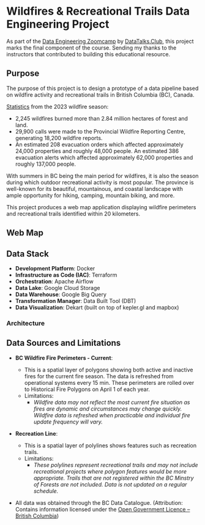 # Wildfires & Recreational Trails Data Engineering Project
As part of the [Data Engineering Zoomcamp](https://github.com/DataTalksClub/data-engineering-zoomcamp) by [DataTalks.Club](https://datatalks.club), this project marks the final component of the course. Sending my thanks to the instructors that contributed to building this educational resource.

## Purpose
The purpose of this project is to design a prototype of a data pipeline based on wildfire activity and recreational trails in British Columbia (BC), Canada.

[Statistics](https://www2.gov.bc.ca/gov/content/safety/wildfire-status/about-bcws/wildfire-history) from the 2023 wildfire season:
  - 2,245 wildfires burned more than 2.84 million hectares of forest and land.
  - 29,900 calls were made to the Provincial Wildfire Reporting Centre, generating 18,200 wildfire reports.
  - An estimated 208 evacuation orders which affected approximately 24,000 properties and roughly 48,000 people. An estimated 386 evacuation alerts which affected approximately 62,000 properties and roughly 137,000 people.


With summers in BC being the main period for wildfires, it is also the season during which outdoor recreational activity is most popular. The province is well-known for its beautiful, mountainous, and coastal landscape with ample opportunity for hiking, camping, mountain biking, and more.

This project produces a web map application displaying wildfire perimeters and recreational trails identified within 20 kilometers.

## Web Map

## Data Stack
- **Development Platform**: Docker
- **Infrastructure as Code (IAC)**: Terraform
- **Orchestration**: Apache Airflow
- **Data Lake**: Google Cloud Storage
- **Data Warehouse**: Google Big Query
- **Transformation Manager**: Data Built Tool (DBT)
- **Data Visualization**: Dekart (built on top of kepler.gl and mapbox)

### Architecture

## Data Sources and Limitations
- **BC Wildfire Fire Perimeters - Current**:
  - This is a spatial layer of polygons showing both active and inactive fires for the current fire season. The data is refreshed from operational systems every 15 min. These perimeters are rolled over to Historical Fire Polygons on April 1 of each year.
  - Limitations:
    - *Wildfire data may not reflect the most current fire situation as fires are dynamic and circumstances may change quickly. Wildfire data is refreshed when practicable and individual fire update frequency will vary.*
- **Recreation Line**:
  - This is a spatial layer of polylines shows features such as recreation trails.
  - Limitations:
    - *These polylines represent recreational trails and may not include recreational projects where polygon features would be more appropriate. Trails that are not registered within the BC Minstry of Forests are not included. Data is not updated on a regular schedule.*
 
- All data was obtained through the BC Data Catalogue.
 (Attribution: Contains information licensed under the [Open Government Licence – British Columbia](https://www2.gov.bc.ca/gov/content/data/policy-standards/open-data/open-government-licence-bc))
